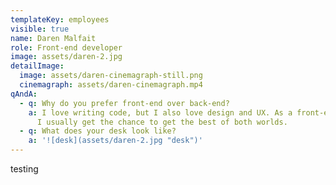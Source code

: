 ```yaml
---
templateKey: employees
visible: true
name: Daren Malfait
role: Front-end developer
image: assets/daren-2.jpg
detailImage:
  image: assets/daren-cinemagraph-still.png
  cinemagraph: assets/daren-cinemagraph.mp4
qAndA:
  - q: Why do you prefer front-end over back-end?
    a: I love writing code, but I also love design and UX. As a front-end developer
      I usually get the chance to get the best of both worlds.
  - q: What does your desk look like?
    a: '![desk](assets/daren-2.jpg "desk")'
---
```

testing